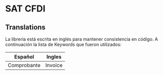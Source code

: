 # SAT CFDI


## Translations
La librería está escrita en inglés para mantener consistencia en código.
A continuación la lista de Keywords que fueron utilizados:

| Español  | Ingles |
| ------------- | ------------- |
| Comprobante  | Invoice  |
